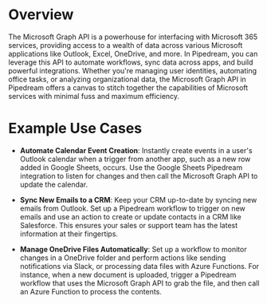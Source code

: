 # Overview

The Microsoft Graph API is a powerhouse for interfacing with Microsoft 365 services, providing access to a wealth of data across various Microsoft applications like Outlook, Excel, OneDrive, and more. In Pipedream, you can leverage this API to automate workflows, sync data across apps, and build powerful integrations. Whether you're managing user identities, automating office tasks, or analyzing organizational data, the Microsoft Graph API in Pipedream offers a canvas to stitch together the capabilities of Microsoft services with minimal fuss and maximum efficiency.

# Example Use Cases

- **Automate Calendar Event Creation**: Instantly create events in a user's Outlook calendar when a trigger from another app, such as a new row added in Google Sheets, occurs. Use the Google Sheets Pipedream integration to listen for changes and then call the Microsoft Graph API to update the calendar.

- **Sync New Emails to a CRM**: Keep your CRM up-to-date by syncing new emails from Outlook. Set up a Pipedream workflow to trigger on new emails and use an action to create or update contacts in a CRM like Salesforce. This ensures your sales or support team has the latest information at their fingertips.

- **Manage OneDrive Files Automatically**: Set up a workflow to monitor changes in a OneDrive folder and perform actions like sending notifications via Slack, or processing data files with Azure Functions. For instance, when a new document is uploaded, trigger a Pipedream workflow that uses the Microsoft Graph API to grab the file, and then call an Azure Function to process the contents.
